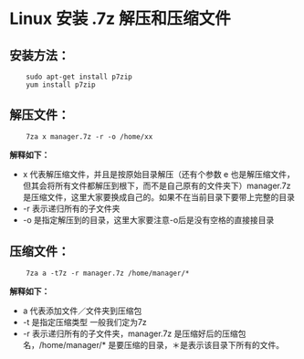 Linux 安装 .7z 解压和压缩文件
=========================
## 安装方法：
```
    sudo apt-get install p7zip
    yum install p7zip
```
## 解压文件：
```
    7za x manager.7z -r -o /home/xx
```
**解释如下：**

* x 代表解压缩文件，并且是按原始目录解压（还有个参数 e 也是解压缩文件，但其会将所有文件都解压到根下，而不是自己原有的文件夹下）manager.7z 是压缩文件，这里大家要换成自己的。如果不在当前目录下要带上完整的目录
* -r 表示递归所有的子文件夹
* -o 是指定解压到的目录，这里大家要注意-o后是没有空格的直接接目录

## 压缩文件：
```
    7za a -t7z -r manager.7z /home/manager/*
```
**解释如下：**

* a 代表添加文件／文件夹到压缩包
* -t 是指定压缩类型 一般我们定为7z
* -r 表示递归所有的子文件夹，manager.7z 是压缩好后的压缩包名，/home/manager/* 是要压缩的目录，＊是表示该目录下所有的文件。
